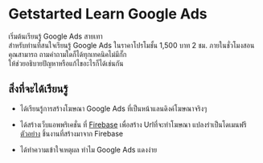 # Getstarted Learn Google Ads  
เริ่มต้นเรียนรู้ Google Ads สายเทา   
สำหรับท่านที่สนใจเรียนรู้ Google Ads ในราคาโปรโมชั้น  1,500 บาท 2 ชม. ภายในชั่วโมงสอนคุณสามารถ ถามคำถามใดก็ได้ทุกเทคนิคไม่มีกั๊ก  
ให้ช่วยอธิบายปัญหาหรือแก้ไขอะไรก็ได้เช่นกัน  
## สิ่งที่จะได้เรียนรู้  
- ได้เรียนรู้การสร้างโฆษณา Google Ads ที่เป็นหน้าแลนดิงค์โฆษณาจริงๆ  
* ได้สร้างเว็บแอพพริเคชั่น ที่ [Firebase](
https://firebase.google.com) เพื่อสร้าง Urlที่จะทำโฆษณา แปลงร่าเป็นโดเมนฟรี  
[ตัวอย่าง](https://app-lucky123.web.app) ชิ้นงานที่สร้างมาจาก Firebase  
- ได้ทำความเข้าใจเหตุผล ทำไม Google Ads แดงง่าย
